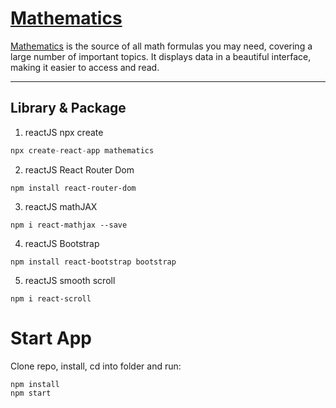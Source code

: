 # [Mathematics](https://more.co.vu/)

[Mathematics](https://more.co.vu/) is the source of all math formulas you may need, covering a large number of important topics. It displays data in a beautiful interface, making it easier to access and read.

---

## Library & Package

1. reactJS npx create

```java
npx create-react-app mathematics
```

2. reactJS React Router Dom

```
npm install react-router-dom
```

3. reactJS mathJAX

```
npm i react-mathjax --save
```

4. reactJS Bootstrap

```
npm install react-bootstrap bootstrap
```

5. reactJS smooth scroll

```
npm i react-scroll
```

# Start App
Clone repo, install, cd into folder and run:
```git
npm install
npm start
```
